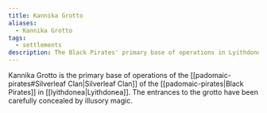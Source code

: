 ```yaml
---
title: Kannika Grotto
aliases:
  - Kannika Grotto
tags:
  - settlements
description: The Black Pirates' primary base of operations in Lyithdonea.
---
```

Kannika Grotto is the primary base of operations of the [[padomaic-pirates#Silverleaf Clan|Silverleaf Clan]] of the [[padomaic-pirates|Black Pirates]] in [[lyithdonea|Lyithdonea]]. The entrances to the grotto have been carefully concealed by illusory magic.